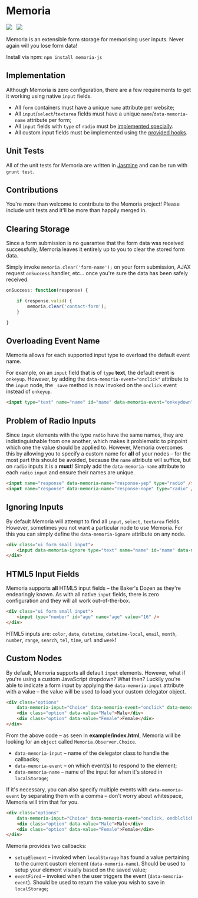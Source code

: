 Memoria
=======

<img src="https://travis-ci.org/Wildhoney/Memoria.png" />
&nbsp;
<img src="https://badge.fury.io/js/memoria-js.png" />

Memoria is an extensible form storage for memorising user inputs. Never again will you lose form data!

Install via npm: `npm install memoria-js`

Implementation
-------

Although Memoria is zero configuration, there are a few requirements to get it working using native `input` fields.

 * All `form` containers must have a unique `name` attribute per website;
 * All `input`/`select`/`textarea` fields must have a unique `name`/`data-memoria-name` attribute per form;
 * All `input` fields with `type` of `radio` must be <a href="https://github.com/Wildhoney/Memoria#problem-of-radio-inputs">implemented specially</a>.
 * All custom input fields must be implemented using the <a href="https://github.com/Wildhoney/Memoria#custom-nodes">provided hooks</a>.

Unit Tests
-------

All of the unit tests for Memoria are written in <a href="http://pivotal.github.io/jasmine/" target="_blank">Jasmine</a> and can be run with `grunt test`.

Contributions
-------

You're more than welcome to contribute to the Memoria project! Please include unit tests and it'll be more than happily merged in.

Clearing Storage
-------

Since a form submission is no guarantee that the form data was received successfully, Memoria leaves it entirely up to you to clear the stored form data.

Simply invoke `memoria.clear('form-name');` on your form submission, AJAX request `onSuccess` handler, etc... once you're sure the data has been safely received.

```javascript
onSuccess: function(response) {

    if (response.valid) {
        memoria.clear('contact-form');
    }

}
```

Overloading Event Name
-------

Memoria allows for each supported input type to overload the default event name.

For example, on an `input` field that is of `type` <strong>text</strong>, the default event is `onkeyup`. However, by adding the `data-memoria-event="onclick"` attribute to the `input` node, the `_save` method is now invoked on the `onclick` event instead of `onkeyup`.

```html
<input type="text" name="name" id="name" data-memoria-event="onkeydown" />
```

Problem of Radio Inputs
-------

Since `input` elements with the type `radio` have the same names, they are indistinguishable from one another, which makes it problematic to pinpoint which one the value should be applied to. However, Memoria overcomes this by allowing you to specify a custom name for <strong>all</strong> of your nodes &ndash; for the most part this should be avoided, because the `name` attribute will suffice, but on `radio` inputs it is a <strong>must</strong>! Simply add the `data-memoria-name` attribute to each `radio` `input` and ensure their names are unique.

```html
<input name="response" data-memoria-name="response-yep" type="radio" />
<input name="response" data-memoria-name="response-nope" type="radio" />
```

Ignoring Inputs
-------

By default Memoria will attempt to find all `input`, `select`, `textarea` fields. However, sometimes you not want a particular node to use Memoria. For this you can simply define the `data-memoria-ignore` attribute on any node.

```html
<div class="ui form small input">
    <input data-memoria-ignore type="text" name="name" id="name" data-memoria-event="onkeyup" />
</div>
```

HTML5 Input Fields
-------

Memoria supports <strong>all</strong> HTML5 input fields &ndash; the Baker's Dozen as they're endearingly known. As with all native `input` fields, there is zero configuration and they will all work out-of-the-box.

```html
<div class="ui form small input">
    <input type="number" id="age" name="age" value="16" />
</div>
```

HTML5 inputs are: `color`, `date`, `datetime`, `datetime-local`, `email`, `month`, `number`, `range`, `search`, `tel`, `time`, `url` and `week`!

Custom Nodes
-------

By default, Memoria supports all default `input` elements. However, what if you're using a custom JavaScript dropdown? What then? Luckily you're able to indicate a form input by applying the `data-memoria-input` attribute with a value &ndash; the value will be used to load your custom delegator object.

```html
<div class="options"
    data-memoria-input="Choice" data-memoria-event="onclick" data-memoria-name="gender">
    <div class="option" data-value="Male">Male</div>
    <div class="option" data-value="Female">Female</div>
</div>
```

From the above code &ndash; as seen in <strong>example/index.html</strong>, Memoria will be looking for an `object` called `Memoria.Observer.Choice`.

 * `data-memoria-input` &ndash; name of the delegator class to handle the callbacks;
 * `data-memoria-event` &ndash; on which event(s) to respond to the element;
 * `data-memoria-name` &ndash; name of the input for when it's stored in `localStorage`;

If it's necessary, you can also specify multiple events with `data-memoria-event` by separating them with a comma &ndash; don't worry about whitespace, Memoria will trim that for you.

```html
<div class="options"
    data-memoria-input="Choice" data-memoria-event="onclick, ondblclick" data-memoria-name="gender">
    <div class="option" data-value="Male">Male</div>
    <div class="option" data-value="Female">Female</div>
</div>
```

Memoria provides two callbacks:

 * `setupElement` &ndash; invoked when `localStorage` has found a value pertaining to the current custom element (`data-memoria-name`). Should be used to setup your element visually based on the saved value;
 * `eventFired` &ndash; invoked when the user triggers the event (`data-memoria-event`). Should be used to return the value you wish to save in `localStorage`;